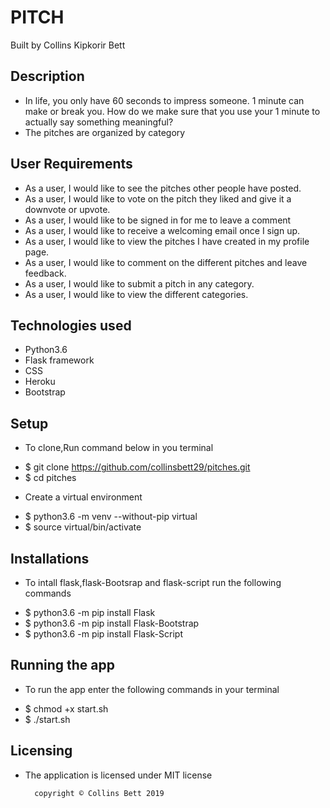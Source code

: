 # PITCH
Built by Collins Kipkorir Bett

## Description 
- In life, you only have 60 seconds to impress someone. 1 minute can make or break you. How do we make sure that you use your 1 minute to actually say something meaningful?
- The pitches are organized by category

## User Requirements
* As a user, I would like to see the pitches other people have posted.
* As a user, I would like to vote on the pitch they liked and give it a downvote or upvote.
* As a user, I would like to be signed in for me to leave a comment
* As a user, I would like to receive a welcoming email once I sign up.
* As a user, I would like to view the pitches I have created in my profile page.
* As a user, I would like to comment on the different pitches and leave feedback.
* As a user, I would like to submit a pitch in any category.
* As a user, I would like to view the different categories.

## Technologies used
* Python3.6
* Flask framework
* CSS
* Heroku
* Bootstrap

## Setup
- To clone,Run command below in you terminal 
* $ git clone https://github.com/collinsbett29/pitches.git
* $ cd pitches
- Create a virtual environment
* $ python3.6 -m venv --without-pip virtual 
* $ source virtual/bin/activate

## Installations
- To intall flask,flask-Bootsrap and flask-script run the following commands
* $ python3.6 -m pip install Flask    
* $ python3.6 -m pip install Flask-Bootstrap
* $ python3.6 -m pip install Flask-Script

## Running the app 
- To run the app enter the following commands in your terminal
* $ chmod +x start.sh
* $ ./start.sh

## Licensing
- The application is licensed under MIT license

        copyright © Collins Bett 2019

